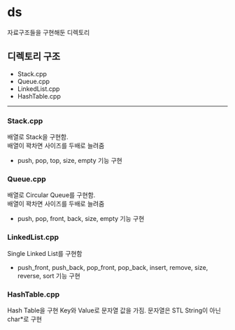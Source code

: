 # ds
자료구조들을 구현해둔 디렉토리

## 디렉토리 구조
+ Stack.cpp
+ Queue.cpp
+ LinkedList.cpp
+ HashTable.cpp
***

### Stack.cpp
배열로 Stack을 구현함.  
배열이 꽉차면 사이즈를 두배로 늘려줌  
+ push, pop, top, size, empty 기능 구현  

### Queue.cpp
배열로 Circular Queue를 구현함.  
배열이 꽉차면 사이즈를 두배로 늘려줌  
+ push, pop, front, back, size, empty 기능 구현  

### LinkedList.cpp
Single Linked List를 구현함  
+ push_front, push_back, pop_front, pop_back, insert, remove, size, reverse, sort 기능 구현  

### HashTable.cpp
Hash Table을 구현
Key와 Value로 문자열 값을 가짐.
문자열은 STL String이 아닌 char*로 구현